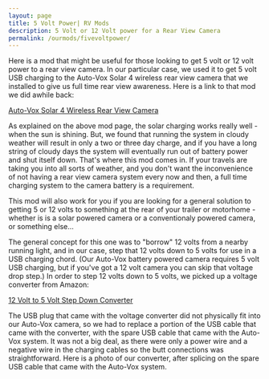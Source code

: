```yaml
---
layout: page
title: 5 Volt Power| RV Mods
description: 5 Volt or 12 Volt power for a Rear View Camera
permalink: /ourmods/fivevoltpower/
---
```

Here is a mod that might be useful for those looking to get 5 volt or 12 volt power to a rear view camera.  In our particular case, we used it to get 5 volt USB charging to the Auto-Vox Solar 4 wireless rear view camera that we installed to give us full time rear view awareness.  Here is a link to that mod we did awhile back:

[Auto-Vox Solar 4 Wireless Rear View Camera ](/rearmirror/)

As explained on the above mod page, the solar charging works really well - when the sun is shining.  But, we found that running the system in cloudy weather will result in only a two or three day charge, and if you have a long string of cloudy days the system will eventually run out of battery power and shut itself down.  That's where this mod comes in.  If your travels are taking you into all sorts of weather, and you don't want the inconvenience of not having a rear view camera system every now and then, a full time charging system to the camera battery is a requirement.

This mod will also work for you if you are looking for a general solution to getting 5 or 12 volts to something at the rear of your trailer or motorhome - whether is is a solar powered camera or a conventionaly powered camera, or something else...

The general concept for this one was to "borrow" 12 volts from a nearby running light, and in our case, step that 12 volts down to 5 volts for use in a USB charging chord.  (Our Auto-Vox battery powered camera requires 5 volt USB charging, but if you've got a 12 volt camera you can skip that voltage drop step.)  In order to step 12 volts down to 5 volts, we picked up a voltage converter from Amazon:

<a href = "https://www.amazon.ca/dp/B07H5LT942?ref=ppx_yo2ov_dt_b_fed_asin_title" target="_blank">12 Volt to 5 Volt Step Down Converter </a>

The USB plug that came with the voltage converter did not physically fit into our Auto-Vox camera, so we had to replace a portion of the USB cable that came with the converter, with the spare USB cable that came with the Auto-Vox system.  It was not a big deal, as there were only a power wire and a negative wire in the charging cables so the butt connections was straightforward.  Here is a photo of our converter, after splicing on the spare USB cable that came with the Auto-Vox system.


